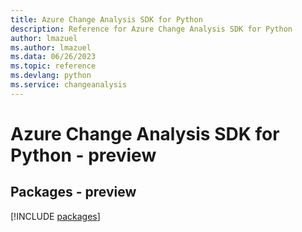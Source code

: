 ```yaml
---
title: Azure Change Analysis SDK for Python
description: Reference for Azure Change Analysis SDK for Python
author: lmazuel
ms.author: lmazuel
ms.data: 06/26/2023
ms.topic: reference
ms.devlang: python
ms.service: changeanalysis
---
```

# Azure Change Analysis SDK for Python - preview
## Packages - preview
[!INCLUDE [packages](change-analysis-index.md)]